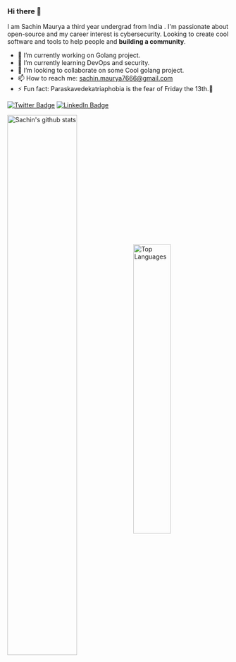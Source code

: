 ### Hi there 👋

I am Sachin Maurya a third year undergrad from India . I'm passionate about open-source and my career interest is cybersecurity.
Looking to create cool software and tools to help people and **building a community**.

<!--
**slayer321/slayer321** is a ✨ _special_ ✨ repository because its `README.md` (this file) appears on your GitHub profile.

Here are some ideas to get you started:
-->

- 🔭 I’m currently working on Golang project.
- 🌱 I’m currently learning DevOps and security.
- 👯 I’m looking to collaborate on some Cool golang project.
- 📫 How to reach me: sachin.maurya7666@gmail.com
- ⚡ Fun fact: Paraskavedekatriaphobia is the fear of Friday the 13th.👻

[![Twitter Badge](https://img.shields.io/badge/Twitter-Profile-informational?style=flat&logo=twitter&logoColor=white&color=1CA2F1)](https://twitter.com/0x_mantis)
[![LinkedIn Badge](https://img.shields.io/badge/LinkedIn-Profile-informational?style=flat&logo=linkedin&logoColor=white&color=0D76A8)](https://www.linkedin.com/in/sach1nmaurya/)

<a href="https://github.com/slayer321?tab=repositories"><img align="center" width="56%" src="https://github-readme-stats.vercel.app/api?username=slayer321&show_icons=true&count_private=true&include_all_commits=true&line_height=21&cache_seconds=1800&theme=algolia" alt="Sachin's github stats" /></a>
<a href="https://github.com/slayer321?tab=repositories"><img align="center" width="41%" src="https://github-readme-stats.vercel.app/api/top-langs/?username=slayer321&layout=compact&langs_count=6&theme=algolia" alt="Top Languages"/></a>
